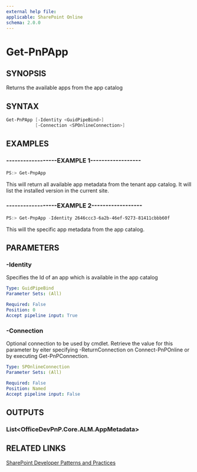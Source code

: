```yaml
---
external help file:
applicable: SharePoint Online
schema: 2.0.0
---
```

# Get-PnPApp

## SYNOPSIS
Returns the available apps from the app catalog

## SYNTAX 

```powershell
Get-PnPApp [-Identity <GuidPipeBind>]
           [-Connection <SPOnlineConnection>]
```

## EXAMPLES

### ------------------EXAMPLE 1------------------
```powershell
PS:> Get-PnpApp
```

This will return all available app metadata from the tenant app catalog. It will list the installed version in the current site.

### ------------------EXAMPLE 2------------------
```powershell
PS:> Get-PnpApp -Identity 2646ccc3-6a2b-46ef-9273-81411cbbb60f
```

This will the specific app metadata from the app catalog.

## PARAMETERS

### -Identity
Specifies the Id of an app which is available in the app catalog

```yaml
Type: GuidPipeBind
Parameter Sets: (All)

Required: False
Position: 0
Accept pipeline input: True
```

### -Connection
Optional connection to be used by cmdlet. Retrieve the value for this parameter by eiter specifying -ReturnConnection on Connect-PnPOnline or by executing Get-PnPConnection.

```yaml
Type: SPOnlineConnection
Parameter Sets: (All)

Required: False
Position: Named
Accept pipeline input: False
```

## OUTPUTS

### List<OfficeDevPnP.Core.ALM.AppMetadata>

## RELATED LINKS

[SharePoint Developer Patterns and Practices](http://aka.ms/sppnp)
